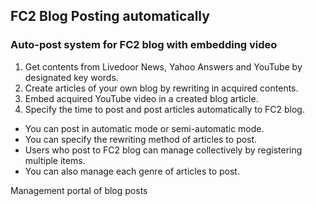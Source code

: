 ## FC2 Blog Posting automatically
### Auto-post system for FC2 blog with embedding video
1. Get contents from Livedoor News, Yahoo Answers and YouTube by designated key words.
2. Create articles of your own blog by rewriting in acquired contents.
3. Embed acquired YouTube video in a created blog article.
4. Specify the time to post and post articles automatically to FC2 blog.
- You can post in automatic mode or semi-automatic mode.
- You can specify the rewriting method of articles to post.
- Users who post to FC2 blog can manage collectively by registering multiple items.
- You can also manage each genre of articles to post. 

Management portal of blog posts
